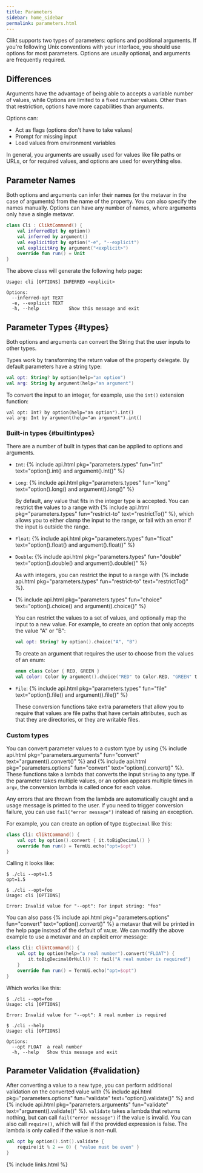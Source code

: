 ```yaml
---
title: Parameters
sidebar: home_sidebar
permalink: parameters.html
---
```


Clikt supports two types of parameters: options and positional
arguments. If you're following Unix conventions with your interface, you
should use options for most parameters. Options are usually optional,
and arguments are frequently required.

## Differences

Arguments have the advantage of being able to accepts a variable number
of values, while Options are limited to a fixed number values. Other
than that restriction, options have more capabilities than arguments.

Options can:

* Act as flags (options don't have to take values)
* Prompt for missing input
* Load values from environment variables

In general, you arguments are usually used for values like file paths or
URLs, or for required values, and options are used for everything else.

## Parameter Names

Both options and arguments can infer their names (or the metavar in the
case of arguments) from the name of the property. You can also specify
the names manually. Options can have any number of names, where
arguments only have a single metavar.

```kotlin
class Cli : CliktCommand() {
    val inferredOpt by option()
    val inferred by argument()
    val explicitOpt by option("-e", "--explicit")
    val explicitArg by argument("<explicit>")
    override fun run() = Unit
}
```

The above class will generate the following help page:

```
Usage: cli [OPTIONS] INFERRED <explicit>

Options:
  --inferred-opt TEXT
  -e, --explicit TEXT
  -h, --help           Show this message and exit
```

## Parameter Types {#types}

Both options and arguments can convert the String that the user inputs
to other types.

Types work by transforming the return value of the property delegate. By
default parameters have a string type:

```kotlin
val opt: String? by option(help="an option")
val arg: String by argument(help="an argument")
```

To convert the input to an integer, for example, use the `int()`
extension function:

```kotiln
val opt: Int? by option(help="an option").int()
val arg: Int by argument(help="an argument").int()
```

### Built-in types {#builtintypes}

There are a number of built in types that can be applied to options and
arguments.

* `Int`: {% include api.html pkg="parameters.types" fun="int" text="option().int() and argument().int()" %}
* `Long`: {% include api.html pkg="parameters.types" fun="long" text="option().long() and argument().long()" %}

  By default, any value that fits in the integer type is accepted. You
  can restrict the values to a range with {% include api.html
  pkg="parameters.types" fun="restrict-to" text="restrictTo()" %}, which
  allows you to either clamp the input to the range, or fail with an
  error if the input is outside the range.

* `Float`: {% include api.html pkg="parameters.types" fun="float" text="option().float() and argument().float()" %}
* `Double`: {% include api.html pkg="parameters.types" fun="double" text="option().double() and argument().double()" %}

  As with integers, you can restrict the input to a range with {%
  include api.html pkg="parameters.types" fun="restrict-to" text="restrictTo()" %}.

* {% include api.html pkg="parameters.types" fun="choice" text="option().choice() and argument().choice()" %}

  You can restrict the values to a set of values, and optionally map the
  input to a new value. For example, to create an option that only
  accepts the value "A" or "B":

  ```kotlin
  val opt: String? by option().choice("A", "B")
  ```

  To create an argument that requires the user to choose from the values
  of an enum:

  ```kotlin
  enum class Color { RED, GREEN }
  val color: Color by argument().choice("RED" to Color.RED, "GREEN" to Color.GREEN)
  ```

* `File`: {% include api.html pkg="parameters.types" fun="file" text="option().file() and argument().file()" %}

  These conversion functions take extra parameters that allow you to
  require that values are file paths that have certain attributes, such
  as that they are directories, or they are writable files.

### Custom types

You can convert parameter values to a custom type by using {%
include api.html pkg="parameters.arguments" fun="convert" text="argument().convert()"
%} and {%
include api.html pkg="parameters.options" fun="convert" text="option().convert()"
%}. These functions take a lambda that converts the input `String` to
any type. If the parameter takes multiple values, or an option appears
multiple times in `argv`, the conversion lambda is called once for each
value.

Any errors that are thrown from the lambda are automatically caught and
a usage message is printed to the user. If you need to trigger
conversion failure, you can use `fail("error message")` instead of
raising an exception.

For example, you can create an option of type `BigDecimal` like this:

```kotlin
class Cli: CliktCommand() {
    val opt by option().convert { it.toBigDecimal() }
    override fun run() = TermUi.echo("opt=$opt")
}
```

Calling it looks like:

```
$ ./cli --opt=1.5
opt=1.5

$ ./cli --opt=foo
Usage: cli [OPTIONS]

Error: Invalid value for "--opt": For input string: "foo"
```

You can also pass {%
include api.html pkg="parameters.options" fun="convert" text="option().convert()"
%} a metavar that will be printed in the help page instead of the
default of `VALUE`. We can modify the above example to use a metavar and
an explicit error message:

```kotlin
class Cli: CliktCommand() {
    val opt by option(help="a real number").convert("FLOAT") {
        it.toBigDecimalOrNull() ?: fail("A real number is required")
    }
    override fun run() = TermUi.echo("opt=$opt")
}
```

Which works like this:

```
$ ./cli --opt=foo
Usage: cli [OPTIONS]

Error: Invalid value for "--opt": A real number is required

$ ./cli --help
Usage: cli [OPTIONS]

Options:
  --opt FLOAT  a real number
  -h, --help   Show this message and exit
```

## Parameter Validation {#validation}

After converting a value to a new type, you can perform additional
validation on the converted value with {%
include api.html pkg="parameters.options" fun="validate" text="option().validate()"
%} and {%
include api.html pkg="parameters.arguments" fun="validate" text="argument().validate()"
%}.
`validate` takes a lambda that returns nothing, but can call
`fail("error message")` if the value is invalid. You can also call
`require()`, which will fail if the provided expression is false. The
lambda is only called if the value is non-null.

```kotlin
val opt by option().int().validate {
    require(it % 2 == 0) { "value must be even" }
}
```

{% include links.html %}
